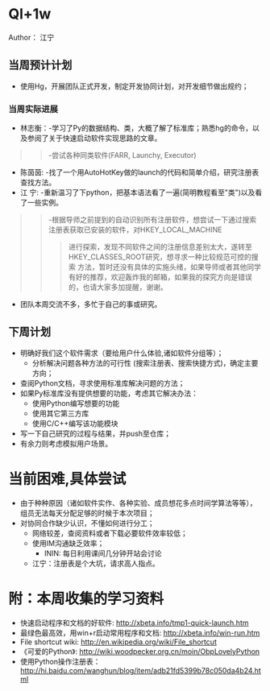 # Ql+1w #
Author： 江宁

## 当周预计计划 ##
  * 使用Hg，开展团队正式开发，制定开发协同计划，对开发细节做出规约；

### 当周实际进展 ###
  * 林志衡：-学习了Py的数据结构、类，大概了解了标准库；熟悉hg的命令，以及参阅了关于快速启动软件实现思路的文章。
> > -尝试各种同类软件(FARR, Launchy, Executor)
  * 陈茵茵: -找了一个用AutoHotKey做的launch的代码和简单介绍，研究注册表查找方法。
  * 江  宁: -重新温习了下python，把基本语法看了一遍(简明教程看至"类")以及看了一些实例。
> > -根据导师之前提到的自动识别所有注册软件，想尝试一下通过搜索注册表获取已安装的软件，对HKEY\_LOCAL\_MACHINE
> > > 进行探索，发现不同软件之间的注册信息差别太大，遂转至HKEY\_CLASSES\_ROOT研究，想寻求一种比较规范可控的搜索
> > > 方法，暂时还没有具体的实施头绪，如果导师或者其他同学有好的推荐，欢迎轰炸我的邮箱，如果我的探究方向是错误
> > > 的，也请大家多加提醒，谢谢。

  * 团队本周交流不多，多忙于自己的事或研究。

## 下周计划 ##
  * 明确好我们这个软件需求（要给用户什么体验,诸如软件分组等）；
    * 分析解决问题各种方法的可行性 (搜索注册表、搜索快捷方式)，确定主要方向；
  * 查阅Python文档，寻求使用标准库解决问题的方法；
  * 如果Py标准库没有提供想要的功能，考虑其它解决办法：
    * 使用Python编写想要的功能
    * 使用其它第三方库
    * 使用C/C++编写该功能模块
  * 写一下自己研究的过程与结果，并push至仓库；
  * 有余力则考虑模拟用户场景。

# 当前困难,具体尝试 #
  * 由于种种原因（诸如软件实作、各种实验、成员想花多点时间学算法等等），组员无法每天分配足够的时候于本次项目；
  * 对协同合作缺少认识，不懂如何进行分工；
    * 网络较差，查阅资料或者下载必要软件效率较低；
    * 使用IM沟通缺乏效率；
      * ININ: 每日利用课间几分钟开站会讨论
    * 江宁：注册表是个大坑，请求高人指点。

# 附：本周收集的学习资料 #
  * 快速启动程序和文档的好软件: http://xbeta.info/tmp1-quick-launch.htm
  * 最绿色最高效，用win+r启动常用程序和文档: http://xbeta.info/win-run.htm
  * File shortcut wiki: http://en.wikipedia.org/wiki/File_shortcut
  * 《可爱的Python》: http://wiki.woodpecker.org.cn/moin/ObpLovelyPython
  * 使用Python操作注册表：http://hi.baidu.com/wanghun/blog/item/adb21fd5399b78c050da4b24.html

